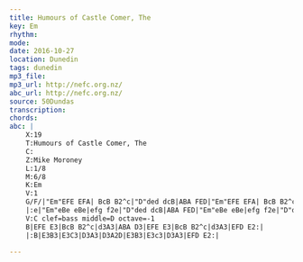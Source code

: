 ```yaml
---
title: Humours of Castle Comer, The
key: Em
rhythm: 
mode:
date: 2016-10-27
location: Dunedin
tags: dunedin
mp3_file:
mp3_url: http://nefc.org.nz/
abc_url: http://nefc.org.nz/
source: 50Dundas
transcription:
chords: 
abc: |
    X:19
    T:Humours of Castle Comer, The
    C:
    Z:Mike Moroney
    L:1/8
    M:6/8
    K:Em
    V:1
    G/F/|"Em"EFE EFA| BcB B2^c|"D"ded dcB|ABA FED|"Em"EFE EFA| BcB B2^c|"D"dcB AFD|"Em"E3E2:|
    |:e|"Em"eBe eBe|efg f2e|"D"ded dcB|ABA FED|"Em"eBe eBe|efg f2e|"D"dcB AFD|"Em"E3E2:|
    V:C clef=bass middle=D octave=-1
    B|EFE E3|BcB B2^c|d3A3|ABA D3|EFE E3|BcB B2^c|d3A3|EFD E2:|
    |:B|E3B3|E3C3|D3A3|D3A2D|E3B3|E3c3|D3A3|EFD E2:|

---
```

